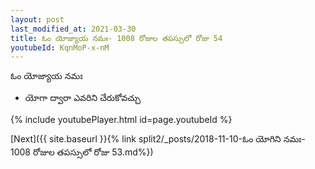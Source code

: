 ```yaml
---
layout: post
last_modified_at: 2021-03-30
title: ఓం యోజ్యాయ నమః- 1008 రోజుల తపస్సులో రోజు 54
youtubeId: KqnMoP-x-nM
---
```

 
 
 ఓం యోజ్యాయ నమః  
 
 -  యోగా ద్వారా ఎవరిని చేరుకోవచ్చు 
 
  
 
  
 
 
 
 
 
 


{% include youtubePlayer.html id=page.youtubeId %}
 
[Next]({{ site.baseurl }}{% link  split2/_posts/2018-11-10-ఓం యోగిని నమః- 1008 రోజుల తపస్సులో రోజు 53.md%})
 

